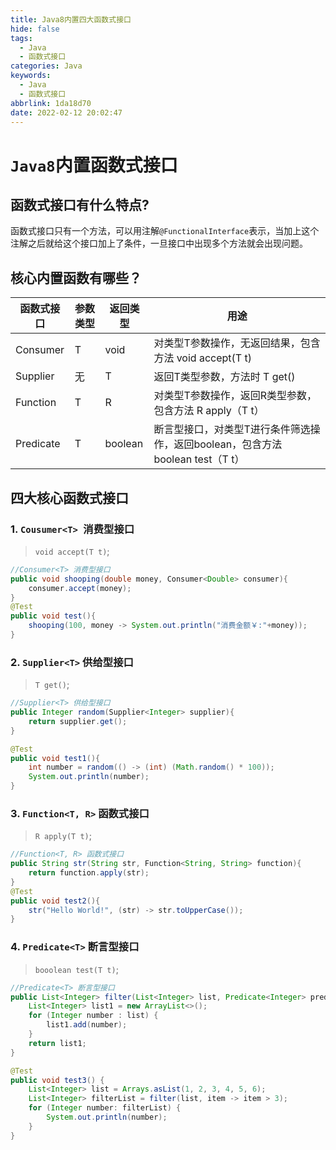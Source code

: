 ```yaml
---
title: Java8内置四大函数式接口
hide: false
tags:
  - Java
  - 函数式接口
categories: Java
keywords:
  - Java
  - 函数式接口
abbrlink: 1da18d70
date: 2022-02-12 20:02:47
---
```



# ``Java8``内置函数式接口


## 函数式接口有什么特点?
函数式接口只有一个方法，可以用注解``@FunctionalInterface``表示，当加上这个注解之后就给这个接口加上了条件，一旦接口中出现多个方法就会出现问题。

## 核心内置函数有哪些？
函数式接口 |	参数类型 |	返回类型 |	用途
----|---|---|---
Consumer  |	T |	void |	对类型T参数操作，无返回结果，包含方法 void accept(T t)
Supplier |	无 |	T |	返回T类型参数，方法时 T get()
Function |	T |	R |	对类型T参数操作，返回R类型参数，包含方法 R apply（T t）
Predicate |	T |	boolean |	断言型接口，对类型T进行条件筛选操作，返回boolean，包含方法 boolean test（T t）



## 四大核心函数式接口

<!-- more -->

### 1. ``Cousumer<T> ``消费型接口

> ``void accept(T t)``;

```java
//Consumer<T> 消费型接口
public void shooping(double money, Consumer<Double> consumer){
    consumer.accept(money);
}
@Test
public void test(){
    shooping(100, money -> System.out.println("消费金额￥:"+money));
}
```

### 2. ``Supplier<T>`` 供给型接口

> ``T get()``;
```java
//Supplier<T> 供给型接口
public Integer random(Supplier<Integer> supplier){
    return supplier.get();
}

@Test
public void test1(){
    int number = random(() -> (int) (Math.random() * 100));
    System.out.println(number);
}
```

### 3. ``Function<T, R>`` 函数式接口

> ``R apply(T t)``;

```java
//Function<T, R> 函数式接口
public String str(String str, Function<String, String> function){
    return function.apply(str);
}
@Test
public void test2(){
    str("Hello World!", (str) -> str.toUpperCase());
}
```

### 4. ``Predicate<T>`` 断言型接口

> ``booolean test(T t)``;

```java
//Predicate<T> 断言型接口
public List<Integer> filter(List<Integer> list, Predicate<Integer> predicate) {
    List<Integer> list1 = new ArrayList<>();
    for (Integer number : list) {
        list1.add(number);
    }
    return list1;
}

@Test
public void test3() {
    List<Integer> list = Arrays.asList(1, 2, 3, 4, 5, 6);
    List<Integer> filterList = filter(list, item -> item > 3);
    for (Integer number: filterList) {
        System.out.println(number);
    }
}
```



